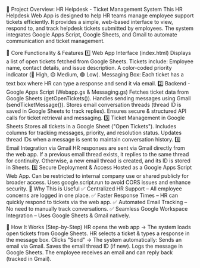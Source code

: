 📌 Project Overview: HR Helpdesk - Ticket Management System
This HR Helpdesk Web App is designed to help HR teams manage employee support tickets efficiently. It provides a simple, web-based interface to view, respond to, and track helpdesk tickets submitted by employees. The system integrates Google Apps Script, Google Sheets, and Gmail to automate communication and ticket management.

🎯 Core Functionality & Features
1️⃣ Web App Interface (index.html)
Displays a list of open tickets fetched from Google Sheets.
Tickets include:
Employee name, contact details, and issue description.
A color-coded priority indicator (🔴 High, 🟡 Medium, 🟢 Low).
Messaging Box: Each ticket has a text box where HR can type a response and send it via email.
2️⃣ Backend - Google Apps Script (Webapp.gs & Messaging.gs)
Fetches ticket data from Google Sheets (getOpenTickets()).
Handles sending messages using Gmail (sendTicketMessage()).
Stores email conversation threads (thread ID is saved in Google Sheets to track replies).
Ensures secure & structured API calls for ticket retrieval and messaging.
3️⃣ Ticket Management in Google Sheets
Stores all tickets in a Google Sheet ("Open Tickets").
Includes columns for tracking messages, priority, and resolution status.
Updates thread IDs when a message is sent to maintain conversation history.
4️⃣ Email Integration via Gmail
HR responses are sent via Gmail directly from the web app.
If a previous email thread exists, it replies to the same thread for continuity.
Otherwise, a new email thread is created, and its ID is stored in Sheets.
5️⃣ Secure Deployment & Access
Hosted as a Google Apps Script Web App.
Can be restricted to internal company use or shared publicly for broader access.
Uses google.script.run to avoid CORS issues and enhance security.
🌟 Why This is Useful
✅ Centralized HR Support – All employee concerns are logged in one place.
✅ Faster Response Times – HR can quickly respond to tickets via the web app.
✅ Automated Email Tracking – No need to manually track conversations.
✅ Seamless Google Workspace Integration – Uses Google Sheets & Gmail natively.

🚀 How It Works (Step-by-Step)
HR opens the web app → The system loads open tickets from Google Sheets.
HR selects a ticket & types a response in the message box.
Clicks "Send" → The system automatically:
Sends an email via Gmail.
Saves the email thread ID (if new).
Logs the message in Google Sheets.
The employee receives an email and can reply back (tracked in Gmail).
